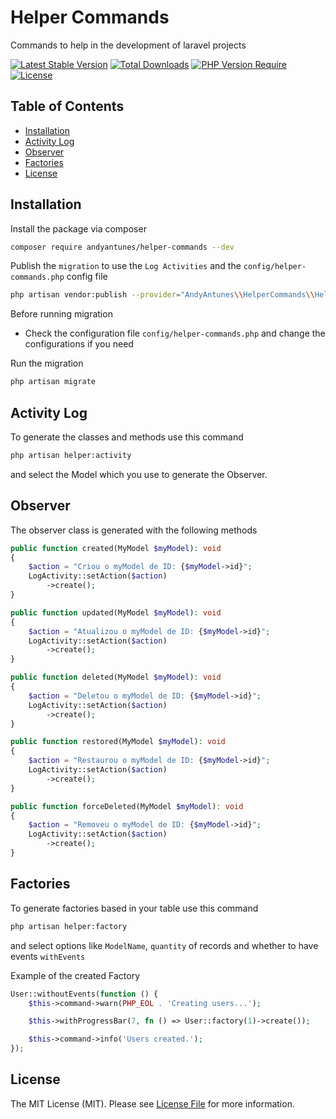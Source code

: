 # Helper Commands

Commands to help in the development of laravel projects

[![Latest Stable Version](https://poser.pugx.org/andyantunes/helper-commands/version.svg)](https://packagist.org/packages/andyantunes/helper-commands)
[![Total Downloads](https://poser.pugx.org/andyantunes/helper-commands/downloads)](https://packagist.org/packages/andyantunes/helper-commands)
[![PHP Version Require](https://poser.pugx.org/andyantunes/helper-commands/require/php)](https://packagist.org/packages/andyantunes/helper-commands)
[![License](https://poser.pugx.org/andyantunes/helper-commands/license)](https://packagist.org/packages/andyantunes/helper-commands)

## Table of Contents

- [Installation](#installation)
- [Activity Log](#activity-log)
- [Observer](#observer)
- [Factories](#factories)
- [License](#license)

## Installation

Install the package via composer

```bash
composer require andyantunes/helper-commands --dev
```

Publish the `migration` to use the `Log Activities` and the `config/helper-commands.php` config file

```bash
php artisan vendor:publish --provider="AndyAntunes\\HelperCommands\\HelperCommandsServiceProvider"
```

Before running migration

* Check the configuration file `config/helper-commands.php` and change the configurations if you need

Run the migration

```bash
php artisan migrate
```

## Activity Log

To generate the classes and methods use this command

```bash
php artisan helper:activity
```

and select the Model which you use to generate the Observer.

## Observer

The observer class is generated with the following methods

```php
public function created(MyModel $myModel): void
{
    $action = "Criou o myModel de ID: {$myModel->id}";
    LogActivity::setAction($action)
        ->create();
}
```

```php
public function updated(MyModel $myModel): void
{
    $action = "Atualizou o myModel de ID: {$myModel->id}";
    LogActivity::setAction($action)
        ->create();
}
```

```php
public function deleted(MyModel $myModel): void
{
    $action = "Deletou o myModel de ID: {$myModel->id}";
    LogActivity::setAction($action)
        ->create();
}
```

```php
public function restored(MyModel $myModel): void
{
    $action = "Restaurou o myModel de ID: {$myModel->id}";
    LogActivity::setAction($action)
        ->create();
}
```

```php
public function forceDeleted(MyModel $myModel): void
{
    $action = "Removeu o myModel de ID: {$myModel->id}";
    LogActivity::setAction($action)
        ->create();
}
```

## Factories

To generate factories based in your table use this command

```bash
php artisan helper:factory
```

and select options like `ModelName`, `quantity` of records and whether to have events `withEvents`

Example of the created Factory

```php
User::withoutEvents(function () {
    $this->command->warn(PHP_EOL . 'Creating users...');

    $this->withProgressBar(7, fn () => User::factory(1)->create());

    $this->command->info('Users created.');
});
```

## License

The MIT License (MIT). Please see [License File](LICENSE.md) for more information.
